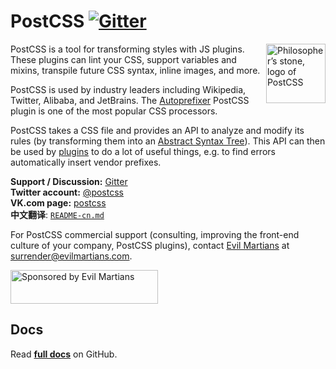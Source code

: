 # PostCSS [![Gitter][chat-img]][chat]

<img align="right" width="95" height="95"
alt="Philosopher’s stone, logo of PostCSS"
src="http://postcss.github.io/postcss/logo.svg">

[chat-img]: https://img.shields.io/badge/Gitter-Join_the_PostCSS_chat-brightgreen.svg

[chat]:     https://gitter.im/postcss/postcss

PostCSS is a tool for transforming styles with JS plugins. These plugins can lint your CSS, support variables and
mixins, transpile future CSS syntax, inline images, and more.

PostCSS is used by industry leaders including Wikipedia, Twitter, Alibaba, and JetBrains. The [Autoprefixer] PostCSS
plugin is one of the most popular CSS processors.

PostCSS takes a CSS file and provides an API to analyze and modify its rules
(by transforming them into an [Abstract Syntax Tree]). This API can then be used by [plugins] to do a lot of useful
things, e.g. to find errors automatically insert vendor prefixes.

**Support / Discussion:** [Gitter](https://gitter.im/postcss/postcss)<br>
**Twitter account:**      [@postcss](https://twitter.com/postcss)<br>
**VK.com page:**          [postcss](https://vk.com/postcss)<br>
**中文翻译**:              [`README-cn.md`](./README-cn.md)

For PostCSS commercial support (consulting, improving the front-end culture of your company, PostCSS plugins),
contact [Evil Martians]
at <surrender@evilmartians.com>.

[Abstract Syntax Tree]: https://en.wikipedia.org/wiki/Abstract_syntax_tree

[Evil Martians]:        https://evilmartians.com/?utm_source=postcss

[Autoprefixer]:         https://github.com/postcss/autoprefixer

[plugins]:              https://github.com/postcss/postcss#plugins

<a href="https://evilmartians.com/?utm_source=postcss">
  <img src="https://evilmartians.com/badges/sponsored-by-evil-martians.svg"
       alt="Sponsored by Evil Martians" width="236" height="54">
</a>

## Docs

Read **[full docs](https://github.com/postcss/postcss#readme)** on GitHub.
